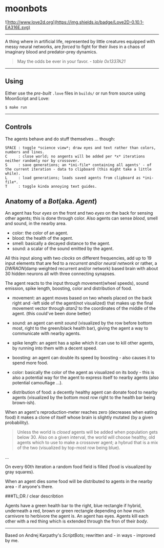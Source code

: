 # moonbots

![http://www.love2d.org](https://img.shields.io/badge/Love2D-0.10.1-EA316E.svg)

---

A thing where in artificial life, represented by little creatures equipped with messy neural networks, are *forced* to fight for their *lives* in
a chaos of imaginary blood and predator-prey dynamics.

> May the odds be ever in your favor. - *table 0x1337A21*

---

Using
---
Either use the *pre-built* `.love` files in `builds/` or run from source using MoonScript and Love:
```
$ make run
```
---

Controls
---
The agents behave and do stuff themselves ... though:

```
SPACE : toggle *science view*; draw eyes and text rather than colors, numbers and lines.
C     : close world; no angents will be added per *x* iterations neither randomly nor by crossover.
S     : save generations; an *ini-file* containing all agents' - of the current iteration - data to clipboard (this might take a little while).
L     : load generations; loads saved agents from clipboard as *ini-file*.
T     : toggle kinda annoying text guides.
```

Anatomy of a *Bot*(aka. *Agent*)
---

An agent has four *eyes* on the front and two *eyes* on the back for sensing other agents; this is done through color. Also agents can sense *blood*, smell and sound, in the nearby area.

- color: the color of an agent.
- blood: the health of the agent.
- smell: basically a decayed distance to the agent.
- sound: a scalar of the sound emitted by the agent.

All this input along with two *clocks* on different frequencies, add up to 19 input elements that are fed to a *recurrent and/or neural network* or rather, a *DWRAON*(damp weighted recurrent and/or network) based brain with about 30 hidden neurons all with three connecting synapses.

The agent reacts to the input through movement(wheel speeds), sound emission, spike length, boosting, color and distribution of food.

- movement: an agent moves based on two wheels placed on the back right and -left side of the agent(not visualized) that makes up the final movement vector through *atan2* to the coordinates of the middle of the agent. (this could've been done better)

- sound: an agent can emit *sound* (visualized by the row before bottom most, right to the green/black health bar), giving the agent a way to communicate with nearby agents.

- spike length: an agent has a spike which it can use to kill other agents, by running into them with a decent speed.

- boosting: an agent can double its speed by boosting - also causes it to spend more food.

- color: basically the color of the agent as visualized on its body - this is also a potential way for the agent to express itself to nearby agents (also potential camouflage ...).

- distribution of food: a decently healthy agent can donate food to nearby agents (visualized by the bottom most row right to the health bar being brown-ish).

When an agent's reproduction-meter reaches zero (decreases when eating food) it makes a clone of itself whose brain is slightly mutated (by a given probability).

> Unless the world is *closed* agents will be added when population gets below 30. Also on a given interval, the world will choose healthy, old agents which to use to make a crossover agent; a hybrud that is a mix of the two (visualized by top-most row being blue).

...

On every 60th iteration a random food field is filled (food is visualized by gray squares).

When an agent dies some food will be distributed to agents in the nearby area - if anyone's there.

###TL;DR / clear describtion

Agents have a green health bar to the right, blue rectangle if hybrid, underneath a red, brown or green rectangle depending on how much carnivore to herbivore the agent is. An agent has eyes. Agents kill each other with a red thing which is extended through the fron of their *body*.

---

Based on Andrej Karpathy's *ScriptBots*; rewritten and - in ways - improved by me.
